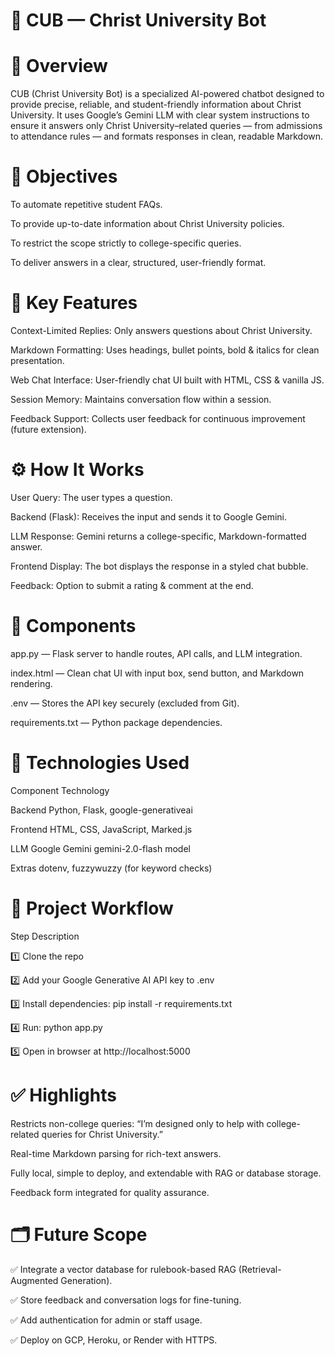 # 📘 CUB — Christ University Bot

# 📌 Overview
CUB (Christ University Bot) is a specialized AI-powered chatbot designed to provide precise, reliable, and student-friendly information about Christ University.
It uses Google’s Gemini LLM with clear system instructions to ensure it answers only Christ University–related queries — from admissions to attendance rules — and formats responses in clean, readable Markdown.

# 🎯 Objectives

To automate repetitive student FAQs.

To provide up-to-date information about Christ University policies.

To restrict the scope strictly to college-specific queries.

To deliver answers in a clear, structured, user-friendly format.

# 🔑 Key Features
Context-Limited Replies: Only answers questions about Christ University.

Markdown Formatting: Uses headings, bullet points, bold & italics for clean presentation.

Web Chat Interface: User-friendly chat UI built with HTML, CSS & vanilla JS.

Session Memory: Maintains conversation flow within a session.

Feedback Support: Collects user feedback for continuous improvement (future extension).

# ⚙️ How It Works
User Query: The user types a question.

Backend (Flask): Receives the input and sends it to Google Gemini.

LLM Response: Gemini returns a college-specific, Markdown-formatted answer.

Frontend Display: The bot displays the response in a styled chat bubble.

Feedback: Option to submit a rating & comment at the end.

# 📂 Components
app.py — Flask server to handle routes, API calls, and LLM integration.

index.html — Clean chat UI with input box, send button, and Markdown rendering.

.env — Stores the API key securely (excluded from Git).

requirements.txt — Python package dependencies.

# 🧩 Technologies Used
Component	Technology

Backend	Python, Flask, google-generativeai

Frontend	HTML, CSS, JavaScript, Marked.js

LLM	Google Gemini gemini-2.0-flash model

Extras	dotenv, fuzzywuzzy (for keyword checks)

# 📁 Project Workflow
Step	Description

1️⃣	Clone the repo

2️⃣	Add your Google Generative AI API key to .env

3️⃣	Install dependencies: pip install -r requirements.txt

4️⃣	Run: python app.py

5️⃣	Open in browser at http://localhost:5000

# ✅ Highlights
Restricts non-college queries: “I’m designed only to help with college-related queries for Christ University.”

Real-time Markdown parsing for rich-text answers.

Fully local, simple to deploy, and extendable with RAG or database storage.

Feedback form integrated for quality assurance.

# 🗂️ Future Scope
✅ Integrate a vector database for rulebook-based RAG (Retrieval-Augmented Generation).

✅ Store feedback and conversation logs for fine-tuning.

✅ Add authentication for admin or staff usage.

✅ Deploy on GCP, Heroku, or Render with HTTPS.

